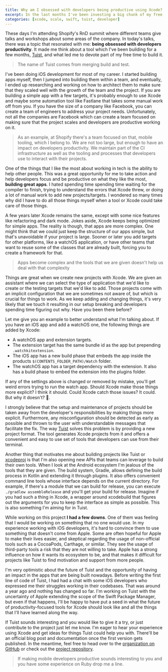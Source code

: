 ```yaml
---
title: Why am I obsessed with developers being productive using Xcode?
excerpt: In the last months I've been investing a big chunk of my free time on building tools to make developers productive working with Xcode. In this blog post I reflect on what led me to start working on that tool, Tuist, and how I'm addressing some of the challenges that are presented when using Xcode at scale.
categories: [xcode, scale, swift, tuist, developer]
---
```


These days I'm attending Shopify's RnD summit where different teams give talks and workshops about some areas of the company. In today's talks, there was a topic that resonated with me: **being obsessed with developers productivity**. It made me think about a tool which I've been building for a few months, [Tuist](https://github.com/tuist), and what led me to devote part of my free time to build it.

> The name of Tuist comes from merging build and test.

I've been doing iOS development for most of my career. I started building apps myself, then I jumped into building them within a team, and eventually, I ended up researching and working on how to architect them to make sure that they scaled well with the growth of the team and the project. If you are building a simple app with a few targets, it's probably enough to use Xcode and maybe some automation tool like Fastlane that takes some manual work off from you. If you have the size of a company like Facebook, you can create a team of engineers to address your project needs. Unfortunately, not all the companies are Facebook which can create a team focused on making sure that the project scales and developers are productive working on it.

> As an example, at Shopify there's a team focused on that, mobile tooling, which I belong to. We are not too large, but enough to have an impact on developers productivity. We maintain part of the CI infrastructure as well as the tooling and processes that developers use to interact with their projects.

One of the things that I like the most about working in tech is the ability to help other people. This was a great opportunity for me to take action and help developers focus and be productive on what they like the most, **building great apps**. I hated spending time spending time waiting for the compiler to finish, trying to understand the errors that Xcode threw, or doing a lot of manual work to add new projects/targets. I wondered so many times why did I have to do all those things myself when a tool or Xcode could take care of those things.

A few years later Xcode remains the same, except with some nice features like refactoring and dark mode. Jokes aside, Xcode keeps being optimized for simple apps. The reality is though, that apps are more complex. One might think that we could just keep the structure of our apps simple, but that's unavoidable if your project is large. Sooner or later you add targets for other platforms, like a watchOS application, or have other teams that want to reuse some of the classes that are already built, forcing you to create a framework for that.

> Apps become complex and the tools that we are given doesn't help us deal with that complexity

Things are great when we create new projects with Xcode. We are given an assistant where we can select the type of application that we'd like to create or the testing targets that we'd like to add. Those projects come with an implicit configuration that we are sometimes not aware of, but which is crucial for things to work. As we keep adding and changing things, it's very likely that we touch it resulting in our setup breaking and developers spending time figuring out why. Have you been there before?

Let me give you an example to better understand what I'm talking about. If you have an iOS app and add a watchOS one, the following things are added by Xcode:

- A watchOS app and extension targets.
- The extension target has the same bundle id as the app but prepending `.watchkitextension`.
- The iOS app has a new build phase that embeds the app inside the products `$(CONTENTS_FOLDER_PATH)/Watch` folder.
- The watchOS app has a target dependency with the extension. It also has a build phase to embed the extension into the plugins folder.

If any of the settings above is changed or removed by mistake, you'll get weird errors trying to run the watch app. Should Xcode make those things more explicit? I think it should. Could Xcode catch those issues? It could. But why it doesn't? 🤔.

I strongly believe that the setup and maintenance of projects should be taken away from the developer's responsibilities by making things more explicit. Furthermore, any misconfiguration should be detected as early as possible and thrown to the user with understandable messages that facilitate the fix.
The way [Tuist](https://github.com/tuist/tuist) solves this problem is by providing a new project format. The tool generates Xcode projects from it and offers a convenient and easy to use set of tools that developers can use from their terminal.

Another thing that motivates me about building projects like Tuist or [xcodeproj](https://github.com/tuist/xcodeproj) is that I'm also opening new APIs that teams can leverage to build their own tools. When I look at the Android ecosystem I'm jealous of the tools that they are given. The build system, Gradle, allows defining the build process in Kotlin and extending it through plugins. It also offers convenient command line tools whose interface depends on the current directory. For example, if there's a module that we can build for release, you can execute `./gradlew assembleRelease` and you'll get your build for release. Imagine if you had such a thing in Xcode, a wrapper around xcodebuild that figures out the arguments for you to keep the interface as simple as possible. This is also something I'm aiming for in Tuist.

While working on this project **I had a few downs**. One of them was feeling that I would be working on something that no one would use. In my experience working with iOS developers, it's hard to convince them to use something that doesn't come from Apple. Some are often hopeful for Apple to make their lives easier, and skeptical regarding the usage of non-official tools such as a CocoaPods, Carthage, or similar. They see the usage of third-party tools a risk that they are not willing to take. Apple has a strong influence on how it wants its ecosystem to be, and that makes it difficult for projects like Tuist to find motivation and support from more people.

I'm very optimistic about the future of Tuist and the opportunity of having an impact in the apps that are being built nowadays. Before writing the first line of code of Tuist, I had had a chat with some iOS developers who expressed me their struggles working in their codebases. That was around a year ago and nothing has changed so far. I'm working on Tuist with the uncertainty of Apple extending the scope of the Swift Package Manager, but even if that happens, I'll be happy to have put a seed in what the future of productivity-focused tools for Xcode should look like and all the things that I'll have learned along the way.

If Tuist sounds interesting and you would like to give it a try, or just contribute to the project just let me know. I'm eager to hear your experience using Xcode and get ideas for things Tuist could help you with. There'll be an official blog post and documentation once the first version gets published. In the meantime, feel free to head over to the [organization on GitHub](https://github.com/tuist) or check out the [project repository](https://github.com/tuist/tuist).

> If making mobile developers productive sounds interesting to you and you have some experience on Ruby drop me a line.
